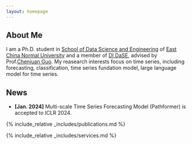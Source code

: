 ```yaml
---
layout: homepage
---
```


## About Me

I am a Ph.D. student in [School of Data Science and Engineering](https://dase.ecnu.edu.cn/) of [East China Normal University](https://www.ecnu.edu.cn/) and a member of [DI DaSE](https://decisionintelligence.github.io/index), advised by Prof.[Chenjuan Guo](https://scholar.google.com.hk/citations?hl=zh-CN&user=WMXNm88AAAAJ). My reasearch 
interests focus on time series, including forecasting, classification, time series fundation model, large language model for time series. 

<!-- - **Computer Vision:** image recognition, image generation, video captioning
- **Machine Learning:** meta-learning, incremental learning, transfer learning -->

## News

- **[Jan. 2024]** Multi-scale Time Series Forecasting Model (Pathformer) is accepted to ICLR 2024.

{% include_relative _includes/publications.md %}

{% include_relative _includes/services.md %}
